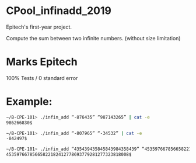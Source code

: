 # CPool_infinadd_2019
Epitech's first-year project.

Compute the sum between two infinite numbers. (without size limitation)

# Marks Epitech
100% Tests / 0 standard error

# Example:
```bash
∼/B-CPE-101> ./infin_add “-876435” “987143265” | cat -e
986266830$

∼/B-CPE-101> ./infin_add “-807965” “-34532” | cat -e
-842497$

∼/B-CPE-101> ./infin_add “435439435845843984358439” “45359766785665822182412343254343435433339459569” | cat -e
45359766785665822182412778693779281277323818008$
```
